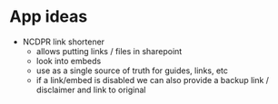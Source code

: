 # App ideas
- NCDPR link shortener
  - allows putting links / files in sharepoint
  - look into embeds
  - use as a single source of truth for guides, links, etc
  - if a link/embed is disabled we can also provide a backup link / disclaimer and link to original
